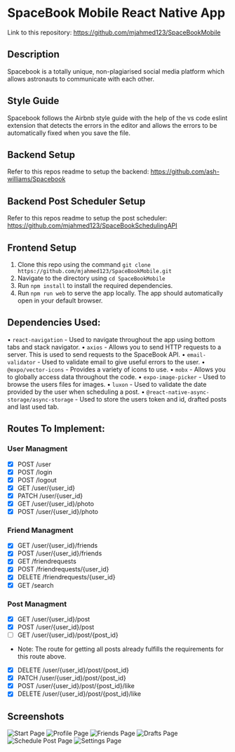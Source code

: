 # SpaceBook Mobile React Native App

Link to this repository: https://github.com/mjahmed123/SpaceBookMobile

## Description
Spacebook is a totally unique, non-plagiarised social media platform which allows astronauts to communicate with each other.

## Style Guide
Spacebook follows the Airbnb style guide with the help of the vs code eslint extension that detects the errors in the editor and allows the errors to be automatically fixed when you save the file.

## Backend Setup
Refer to this repos readme to setup the backend: https://github.com/ash-williams/Spacebook

## Backend Post Scheduler Setup
Refer to this repos readme to setup the post scheduler: https://github.com/mjahmed123/SpaceBookSchedulingAPI

## Frontend Setup
1. Clone this repo using the command `git clone https://github.com/mjahmed123/SpaceBookMobile.git`
2. Navigate to the directory using `cd SpaceBookMobile`
3. Run `npm install` to install the required dependencies.
4. Run `npm run web` to serve the app locally.
The app should automatically open in your default browser.

## Dependencies Used:
• `react-navigation` - Used to navigate throughout the app using bottom tabs and stack navigator.
• `axios` - Allows you to send HTTP requests to a server. This is used to send requests to the SpaceBook API.
• `email-validator` - Used to validate email to give useful errors to the user.
• `@expo/vector-icons` - Provides a variety of icons to use.
• `mobx` - Allows you to globally access data throughout the code.
• `expo-image-picker` - Used to browse the users files for images.
• `luxon` - Used to validate the date provided by the user when scheduling a post.
• `@react-native-async-storage/async-storage` - Used to store the users token and id, drafted posts and last used tab.

## Routes To Implement:

### User Managment
- [x] POST /user
- [x] POST /login
- [x] POST /logout
- [x] GET /user/{user_id}
- [x] PATCH /user/{user_id}
- [x] GET /user/{user_id}/photo
- [x] POST /user/{user_id}/photo

### Friend Managment
- [x] GET /user/{user_id}/friends
- [x] POST /user/{user_id}/friends
- [x] GET /friendrequests
- [x] POST /friendrequests/{user_id}
- [x] DELETE /friendrequests/{user_id}
- [x] GET /search

### Post Managment
- [x] GET /user/{user_id}/post
- [x] POST /user/{user_id}/post
- [ ] GET /user/{user_id}/post/{post_id}
- Note: The route for getting all posts already fulfills the requirements for this route above.
- [x] DELETE /user/{user_id}/post/{post_id}
- [x] PATCH /user/{user_id}/post/{post_id}
- [x] POST /user/{user_id}/post/{post_id}/like
- [x] DELETE /user/{user_id}/post/{post_id}/like

## Screenshots
![Start Page](./screenshots/StartPage.png)
![Profile Page](./screenshots/Profile.png)
![Friends Page](./screenshots/Friends.png)
![Drafts Page](./screenshots/Drafts.png)
![Schedule Post Page](./screenshots/Schedule.png)
![Settings Page](./screenshots/Settings.png)